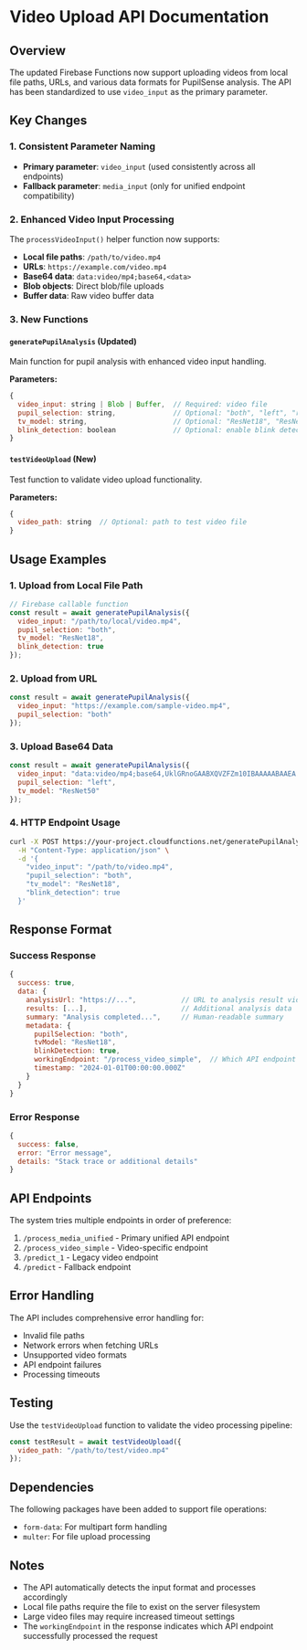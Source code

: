 # Video Upload API Documentation

## Overview

The updated Firebase Functions now support uploading videos from local file paths, URLs, and various data formats for PupilSense analysis. The API has been standardized to use `video_input` as the primary parameter.

## Key Changes

### 1. Consistent Parameter Naming
- **Primary parameter**: `video_input` (used consistently across all endpoints)
- **Fallback parameter**: `media_input` (only for unified endpoint compatibility)

### 2. Enhanced Video Input Processing
The `processVideoInput()` helper function now supports:
- **Local file paths**: `/path/to/video.mp4`
- **URLs**: `https://example.com/video.mp4`
- **Base64 data**: `data:video/mp4;base64,<data>`
- **Blob objects**: Direct blob/file uploads
- **Buffer data**: Raw video buffer data

### 3. New Functions

#### `generatePupilAnalysis` (Updated)
Main function for pupil analysis with enhanced video input handling.

**Parameters:**
```javascript
{
  video_input: string | Blob | Buffer,  // Required: video file
  pupil_selection: string,              // Optional: "both", "left", "right" (default: "both")
  tv_model: string,                     // Optional: "ResNet18", "ResNet50" (default: "ResNet18")
  blink_detection: boolean              // Optional: enable blink detection (default: true)
}
```

#### `testVideoUpload` (New)
Test function to validate video upload functionality.

**Parameters:**
```javascript
{
  video_path: string  // Optional: path to test video file
}
```

## Usage Examples

### 1. Upload from Local File Path

```javascript
// Firebase callable function
const result = await generatePupilAnalysis({
  video_input: "/path/to/local/video.mp4",
  pupil_selection: "both",
  tv_model: "ResNet18",
  blink_detection: true
});
```

### 2. Upload from URL

```javascript
const result = await generatePupilAnalysis({
  video_input: "https://example.com/sample-video.mp4",
  pupil_selection: "both"
});
```

### 3. Upload Base64 Data

```javascript
const result = await generatePupilAnalysis({
  video_input: "data:video/mp4;base64,UklGRnoGAABXQVZFZm10IBAAAAABAAEA...",
  pupil_selection: "left",
  tv_model: "ResNet50"
});
```

### 4. HTTP Endpoint Usage

```bash
curl -X POST https://your-project.cloudfunctions.net/generatePupilAnalysisHttp \
  -H "Content-Type: application/json" \
  -d '{
    "video_input": "/path/to/video.mp4",
    "pupil_selection": "both",
    "tv_model": "ResNet18",
    "blink_detection": true
  }'
```

## Response Format

### Success Response
```javascript
{
  success: true,
  data: {
    analysisUrl: "https://...",           // URL to analysis result video/image
    results: [...],                       // Additional analysis data
    summary: "Analysis completed...",     // Human-readable summary
    metadata: {
      pupilSelection: "both",
      tvModel: "ResNet18",
      blinkDetection: true,
      workingEndpoint: "/process_video_simple",  // Which API endpoint was used
      timestamp: "2024-01-01T00:00:00.000Z"
    }
  }
}
```

### Error Response
```javascript
{
  success: false,
  error: "Error message",
  details: "Stack trace or additional details"
}
```

## API Endpoints

The system tries multiple endpoints in order of preference:

1. `/process_media_unified` - Primary unified API endpoint
2. `/process_video_simple` - Video-specific endpoint  
3. `/predict_1` - Legacy video endpoint
4. `/predict` - Fallback endpoint

## Error Handling

The API includes comprehensive error handling for:
- Invalid file paths
- Network errors when fetching URLs
- Unsupported video formats
- API endpoint failures
- Processing timeouts

## Testing

Use the `testVideoUpload` function to validate the video processing pipeline:

```javascript
const testResult = await testVideoUpload({
  video_path: "/path/to/test/video.mp4"
});
```

## Dependencies

The following packages have been added to support file operations:
- `form-data`: For multipart form handling
- `multer`: For file upload processing

## Notes

- The API automatically detects the input format and processes accordingly
- Local file paths require the file to exist on the server filesystem
- Large video files may require increased timeout settings
- The `workingEndpoint` in the response indicates which API endpoint successfully processed the request
